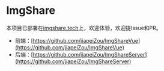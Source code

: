 # ImgShare

本项目已部署在[imgshare.tech](https://imgshare.tech)上，欢迎体验，欢迎提Issue和PR。

* 前端：[https://github.com/jiapeiZou/ImgShareVue](https://github.com/jiapeiZou/ImgShareVue)
* 后端：[https://github.com/jiapeiZou/ImgShareServer](https://github.com/jiapeiZou/ImgShareServer)
